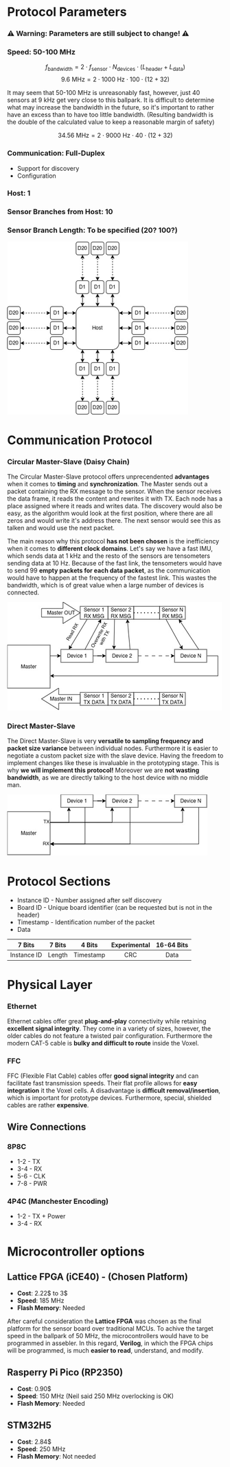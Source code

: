 # Protocol Parameters
### **⚠️ Warning: Parameters are still subject to change! ⚠️**
### **Speed**: 50-100 MHz
$$
f_{\text{bandwidth}} = 2 \cdot f_{\text{sensor}} \cdot N_{\text{devices}} \cdot (L_{\text{header}} + L_{\text{data}}) 
$$
$$
9.6 \text{ MHz} = 2 \cdot 1000 \text{ Hz} \cdot 100 \cdot (12 + 32) 
$$

It may seem that 50-100 MHz is unreasonably fast, however, just 40 sensors at 9 kHz get very close to this ballpark. It is difficult to determine what may increase the bandwidth in the future, so it's important to rather have an excess than to have too little bandwidth. (Resulting bandwidth is the double of the calculated value to keep a reasonable margin of safety)

$$
34.56 \text{ MHz} = 2 \cdot 9000 \text{ Hz} \cdot 40 \cdot (12 + 32) 
$$

### **Communication**: Full-Duplex 
   - Support for discovery
   - Configuration
### **Host**: 1
### **Sensor Branches from Host**: 10
### **Sensor Branch Length**: To be specified (20? 100?)

<!-- check something like profibus -->
<!-- zdielana zbernica vs serial -->
<!-- master can direct the communication -->
<!-- token approach -->

<!-- daisy chain: -->
<!-- what will be the worst case delay -->

![image](images/controller_scheme.jpg)

# Communication Protocol
### Circular Master-Slave (Daisy Chain)
The Circular Master-Slave protocol offers unprecendented **advantages** when it comes to **timing** and **synchronization**. The Master sends out a packet containing the RX message to the sensor. When the sensor receives the data frame, it reads the content and rewrites it with TX. Each node has a place assigned where it reads and writes data. The discovery would also be easy, as the algorithm would look at the first position, where there are all zeros and would write it's address there. The next sensor would see this as talken and would use the next packet.

The main reason why this protocol **has not been chosen** is the inefficiency when it comes to **different clock domains**. Let's say we have a fast IMU, which sends data at 1 kHz and the resto of the sensors are tensometers sending data at 10 Hz. Because of the fast link, the tensometers would have to send 99 **empty packets for each data packet**, as the communication would have to happen at the frequency of the fastest link. This wastes the bandwidth, which is of great value when a large number of devices is connected.

![image](images/circular_master.jpg)

### Direct Master-Slave
The Direct Master-Slave is very **versatile to sampling frequency and packet size variance** between individual nodes. Furthermore it is easier to negotiate a custom packet size with the slave device. Having the freedom to implement changes like these is invaluable in the prototyping stage. This is why **we will implement this protocol!** Moreover we are **not wasting bandwidth**, as we are directly talking to the host device with no middle man.

![image](images/direct_master.jpg)

# Protocol Sections
 - Instance ID - Number assigned after self discovery
 - Board ID - Unique board identifier (can be requested but is not in the header)
 - Timestamp - Identification number of the packet
 - Data

| 7 Bits | 7 Bits | 4 Bits | Experimental | 16-64 Bits |
|:--------:|:--------:|:--------:|:--------:|:--------:|
| Instance ID | Length | Timestamp | CRC | Data |


# Physical Layer
### Ethernet
Ethernet cables offer great **plug-and-play** connectivity while retaining **excellent signal integrity**. They come in a variety of sizes, however, the older cables do not feature a twisted pair configuration. Furthermore the modern CAT-5 cable is **bulky and difficult to route** inside the Voxel.

### FFC
FFC (Flexible Flat Cable) cables offer **good signal integrity** and can facilitate fast transmission speeds. Their flat profile allows for **easy integration** it the Voxel cells. A disadvantage is **difficult removal/insertion**, which is important for prototype devices. Furthermore, special, shielded cables are rather **expensive**.
## Wire Connections
### 8P8C
- 1-2 - TX
- 3-4 - RX
- 5-6 - CLK
- 7-8 - PWR

### 4P4C (Manchester Encoding)
- 1-2 - TX + Power
- 3-4 - RX


# Microcontroller options
## **Lattice FPGA (iCE40) - (Chosen Platform)**
- **Cost**: 2.22$ to 3$
- **Speed**: 185 MHz
- **Flash Memory**: Needed

After careful consideration the **Lattice FPGA** was chosen as the final platform for the sensor board over traditional MCUs. To achive the target speed in the ballpark of 50 MHz, the microcontrollers would have to be programmed in assebler. In this regard, **Verilog**, in which the FPGA chips will be programmed, is much **easier to read**, understand, and modify.

##  Rasperry Pi Pico (RP2350)
- **Cost**: 0.90$
- **Speed**: 150 MHz (Neil said 250 MHz overlocking is OK)
- **Flash Memory**: Needed
##  STM32H5
- **Cost**: 2.84$
- **Speed**: 250 MHz
- **Flash Memory**: Not needed
